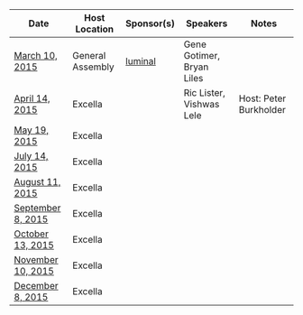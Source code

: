 |Date|Host Location|Sponsor(s)|Speakers|Notes|
|----|-------------|----------|--------|-----|
|[March 10, 2015](http://www.meetup.com/DevOpsDC/events/220892577/)| General Assembly  | [luminal](http://luminal.com/) | Gene Gotimer, Bryan Liles |
|[April 14, 2015](http://www.meetup.com/DevOpsDC/events/219259501/)| Excella |  | Ric Lister, Vishwas Lele | Host: Peter Burkholder |
|[May 19, 2015](http://www.meetup.com/DevOpsDC/events/220149883/)| Excella |  |  |
|[July 14, 2015](http://www.meetup.com/DevOpsDC/events/211446002/)| Excella |  |  |
|[August 11, 2015](http://www.meetup.com/DevOpsDC/events/220944711/)| Excella |  |  |
|[September 8, 2015](http://www.meetup.com/DevOpsDC/events/220944729/)| Excella |  |  |
|[October 13, 2015](http://www.meetup.com/DevOpsDC/events/220944740/)| Excella |  |  |
|[November 10, 2015](http://www.meetup.com/DevOpsDC/events/220944748/)| Excella |  |  |
|[December 8, 2015](http://www.meetup.com/DevOpsDC/events/220944756/)| Excella |  |  |
